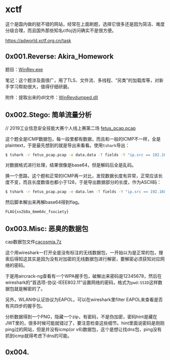 # xctf

这个是国内做的挺不错的网站，经常在上面刷题，选择它很多还是因为简洁、难度分级合理，而且国外那些知名ctfoj访问确实不是很方便。

https://adworld.xctf.org.cn/task

## 0x001.Reverse: Akira_Homework

题目：[WinRev.exe](WinRev.exe)

笔记：这个题涉及面很广，用了TLS、文件流、多线程、“另类”的加载库等，对新手学习帮助很大，值得仔细研磨。

附件：提取出来的dll文件：[WinRevdumped.dll](WinRevdumped.dll)

## 0x002.Stego: 简单流量分析

// 2019工业信息安全技能大赛个人线上赛第二场 [fetus_pcap.pcap](fetus_pcap.pcap)

这个题全是ICMP数据包，每一段里都有数据，而且和一般的ICMP不一样，全是plaintext，于是最先想到的就是导出来看看。使用`tshark`导出：

```bash
$ tshark -r fetus_pcap.pcap -e data.data -T fields -Y "ip.src == 192.168.3.73" > a.txt
```

对数据格式进行处理，结果很像是base64，但是解码后全是乱码。

换一个思路，这个题和正常的ICMP再一对比，发现数据长度有异常，正常应该长度不变，而且长度数值也都小于128，于是导出数据部分的长度，作为ASCII码：

```bash
$ tshark -r fetus_pcap.pcap -e data.len -T fields -Y "ip.src == 192.168.3.73"
```

然后脚本解出来再解base64得到flag。

```
FLAG{xx2b8a_6mm64c_fsociety}
```

## 0x003.Misc: 恶臭的数据包

cap数据包文件[cacosmia.7z](cacosmia.7z)

这个用wireshark一打开全是没有标注的无线数据包，一开始以为是正常的包，搜索后得知这其实是因为没有对加密的无线数据包进行解密，要解密必须获知对应网络的密码。

于是用aircrack-ng查看有一个WPA握手包，破解出来密码是12345678，然后在wireshark的“首选项-协议-IEEE802.11”设置网络的密码，格式为`pwd:SSID`这样数据包就是解密的了。

另外，WLAN中认证协议为EAPOL，可以在wireshark里filter EAPOL来查看是否有共四步的握手包。

分析数据得到一个PNG，隐藏一个zip，有密码，不是伪加密，密码hint是藏在JWT里的，很多时候可能就错过了，要注意检查这些细节。hint里面说密码是刚刚ping过的网站，但是并没有icmp(or v6)数据包，这个是想让找dns包，ping没有抓到icmp就得考虑下dns的可能。

## 0x004.